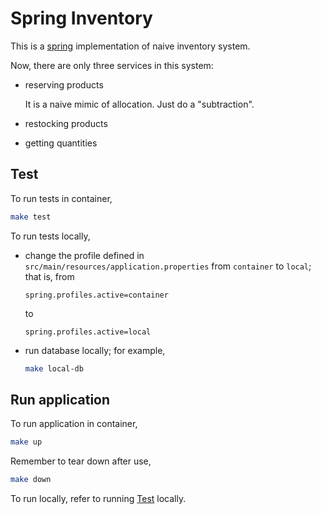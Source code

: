 # Spring Inventory

This is a [spring](https://spring.io/) implementation of naive inventory system.

Now, there are only three services in this system:

- reserving products

    It is a naive mimic of allocation. Just do a "subtraction".

- restocking products

- getting quantities

## Test

To run tests in container,

```sh
make test
```

To run tests locally, 

- change the profile defined in `src/main/resources/application.properties` from `container` to `local`; that is, from

    ```properties
    spring.profiles.active=container
    ```

    to

    ```properties
    spring.profiles.active=local
    ```
- run database locally; for example,

    ```sh
    make local-db
    ```

## Run application

To run application in container,

```sh
make up
```

Remember to tear down after use,

```sh
make down
```

To run locally, refer to running [Test](#test) locally.
